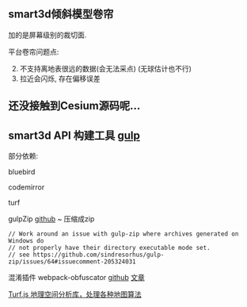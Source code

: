 ## smart3d倾斜模型卷帘

加的是屏幕级别的裁切面.



平台卷帘问题点:

2. 不支持离地表很远的数据(会无法采点) (无球估计也不行)
3. 拉近会闪烁, 存在偏移误差



## 还没接触到Cesium源码呢...







## smart3d API 构建工具 [gulp](https://www.gulpjs.com.cn/docs/getting-started/quick-start/)

部分依赖: 

bluebird

codemirror

turf

gulpZip [github](https://github.com/sindresorhus/gulp-zip) ~ 压缩成zip

```
// Work around an issue with gulp-zip where archives generated on Windows do
// not properly have their directory executable mode set.
// see https://github.com/sindresorhus/gulp-zip/issues/64#issuecomment-205324031
```

混淆插件 webpack-obfuscator [github](https://github.com/javascript-obfuscator/webpack-obfuscator#readme)  [文章](https://www.cnblogs.com/dragonir/p/14445767.html)



[Turf.js 地理空间分析库，处理各种地图算法](https://turfjs.fenxianglu.cn/)